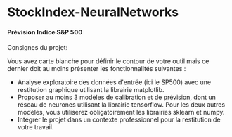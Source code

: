 # StockIndex-NeuralNetworks

#### Prévision Indice S&P 500 

Consignes du projet: 

Vous avez carte blanche pour définir le contour de votre outil mais ce dernier doit au moins présenter les fonctionnalités suivantes :

- Analyse exploratoire des données d'entrée (ici le SP500) avec une restitution graphique utilisant la librairie matplotlib.
- Proposer au moins 3 modèles de calibration et de prévision, dont un réseau de neurones utilisant la librairie tensorflow. Pour les deux autres modèles, vous utiliserez obligatoirement les librairies sklearn et numpy.
- Intégrer le projet dans un contexte professionnel pour la restitution de votre travail.
